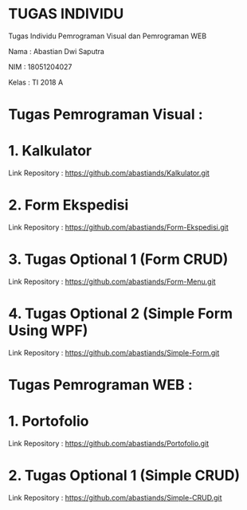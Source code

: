 # TUGAS INDIVIDU
Tugas Individu Pemrograman Visual dan Pemrograman WEB

Nama : Abastian Dwi Saputra

NIM : 18051204027

Kelas : TI 2018 A

# Tugas Pemrograman Visual :

# 1. Kalkulator

Link Repository : https://github.com/abastiands/Kalkulator.git

# 2. Form Ekspedisi

Link Repository : https://github.com/abastiands/Form-Ekspedisi.git

# 3. Tugas Optional 1 (Form CRUD)

Link Repository : https://github.com/abastiands/Form-Menu.git

# 4. Tugas Optional 2 (Simple Form Using WPF)

Link Repository : https://github.com/abastiands/Simple-Form.git

# Tugas Pemrograman WEB :

# 1. Portofolio

Link Repository : https://github.com/abastiands/Portofolio.git

# 2. Tugas Optional 1 (Simple CRUD)

Link Repository : https://github.com/abastiands/Simple-CRUD.git
